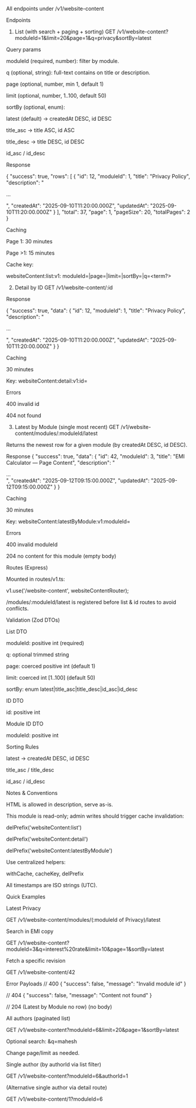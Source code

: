 All endpoints under /v1/website-content

Endpoints
1) List (with search + paging + sorting)
GET /v1/website-content?moduleId=1&limit=20&page=1&q=privacy&sortBy=latest

Query params

moduleId (required, number): filter by module.

q (optional, string): full-text contains on title or description.

page (optional, number, min 1, default 1)

limit (optional, number, 1..100, default 50)

sortBy (optional, enum):

latest (default) → createdAt DESC, id DESC

title_asc → title ASC, id ASC

title_desc → title DESC, id DESC

id_asc / id_desc
  
Response

{
  "success": true,
  "rows": [
    {
      "id": 12,
      "moduleId": 1,
      "title": "Privacy Policy",
      "description": "<p>...</p>",
      "createdAt": "2025-09-10T11:20:00.000Z",
      "updatedAt": "2025-09-10T11:20:00.000Z"
    }
  ],
  "total": 37,
  "page": 1,
  "pageSize": 20,
  "totalPages": 2
}

Caching

Page 1: 30 minutes

Page >1: 15 minutes

Cache key:

websiteContent:list:v1:
  moduleId=<id>|page=<n>|limit=<n>|sortBy=<key>|q=<term?>

2) Detail by ID
GET /v1/website-content/:id

Response

{
  "success": true,
  "data": {
    "id": 12,
    "moduleId": 1,
    "title": "Privacy Policy",
    "description": "<p>...</p>",
    "createdAt": "2025-09-10T11:20:00.000Z",
    "updatedAt": "2025-09-10T11:20:00.000Z"
  }
}

Caching

30 minutes

Key: websiteContent:detail:v1:id=<id>

Errors

400 invalid id

404 not found

3) Latest by Module (single most recent)
GET /v1/website-content/modules/:moduleId/latest

Returns the newest row for a given module (by createdAt DESC, id DESC).

Response
{
  "success": true,
  "data": {
    "id": 42,
    "moduleId": 3,
    "title": "EMI Calculator — Page Content",
    "description": "<section>...</section>",
    "createdAt": "2025-09-12T09:15:00.000Z",
    "updatedAt": "2025-09-12T09:15:00.000Z"
  }
}

Caching

30 minutes

Key: websiteContent:latestByModule:v1:moduleId=<id>

Errors

400 invalid moduleId

204 no content for this module (empty body)

Routes (Express)

Mounted in routes/v1.ts:

v1.use('/website-content', websiteContentRouter);

/modules/:moduleId/latest is registered before list & id routes to avoid conflicts.

Validation (Zod DTOs)

List DTO

moduleId: positive int (required)

q: optional trimmed string

page: coerced positive int (default 1)

limit: coerced int [1..100] (default 50)

sortBy: enum latest|title_asc|title_desc|id_asc|id_desc

ID DTO

id: positive int

Module ID DTO

moduleId: positive int

Sorting Rules

latest → createdAt DESC, id DESC

title_asc / title_desc

id_asc / id_desc

Notes & Conventions

HTML is allowed in description, serve as-is.

This module is read-only; admin writes should trigger cache invalidation:

delPrefix('websiteContent:list')

delPrefix('websiteContent:detail')

delPrefix('websiteContent:latestByModule')

Use centralized helpers:

withCache, cacheKey, delPrefix

All timestamps are ISO strings (UTC).

Quick Examples

Latest Privacy

GET /v1/website-content/modules/(:moduleId of Privacy)/latest


Search in EMI copy

GET /v1/website-content?moduleId=3&q=interest%20rate&limit=10&page=1&sortBy=latest

Fetch a specific revision

GET /v1/website-content/42

Error Payloads
// 400
{ "success": false, "message": "Invalid module id" }

// 404
{ "success": false, "message": "Content not found" }

// 204 (Latest by Module no row)
(no body)



All authors (paginated list)

GET /v1/website-content?moduleId=6&limit=20&page=1&sortBy=latest


Optional search: &q=mahesh

Change page/limit as needed.

Single author (by authorId via list filter)

GET /v1/website-content?moduleId=6&authorId=1


(Alternative single author via detail route)

GET /v1/website-content/1?moduleId=6